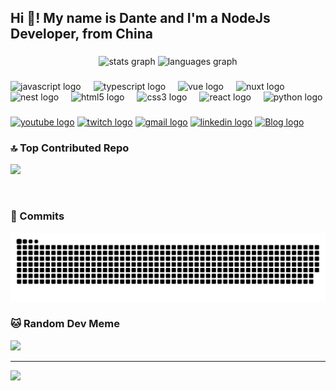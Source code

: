 <h2 align="left">Hi 👋! My name is Dante and I'm a NodeJs Developer, from China </h2>

###

<div align="center">
  <img src="https://github-readme-stats.vercel.app/api?username=Dante-dan&hide_title=false&hide_rank=false&show_icons=true&include_all_commits=true&count_private=true&disable_animations=false&theme=dracula&locale=en&hide_border=false" height="150" alt="stats graph"  />
  <img src="https://github-readme-stats.vercel.app/api/top-langs?username=Dante-dan&locale=en&hide_title=false&layout=compact&card_width=320&langs_count=5&theme=dracula&hide_border=false" height="150" alt="languages graph"  />
</div>

###


###

<div>
  <img src="https://cdn.jsdelivr.net/gh/devicons/devicon/icons/javascript/javascript-original.svg" height="30" alt="javascript logo"  />
  <img width="12" />
  <img src="https://cdn.jsdelivr.net/gh/devicons/devicon/icons/typescript/typescript-original.svg" height="30" alt="typescript logo"  />
  <img width="12" />
  <img src="https://cdn.jsdelivr.net/gh/devicons/devicon/icons/vuejs/vuejs-original.svg" height="30" alt="vue logo"  />
  <img width="12" />
  <img src="https://cdn.jsdelivr.net/gh/devicons/devicon/icons/nuxtjs/nuxtjs-original.svg" height="30" alt="nuxt logo"  />
  <img width="12" />
  <img src="https://cdn.jsdelivr.net/gh/devicons/devicon/icons/nestjs/nestjs-original.svg" height="30" alt="nest logo"  />
  <img width="12" />
  <img src="https://cdn.jsdelivr.net/gh/devicons/devicon/icons/html5/html5-original.svg" height="30" alt="html5 logo"  />
  <img width="12" />
  <img src="https://cdn.jsdelivr.net/gh/devicons/devicon/icons/css3/css3-original.svg" height="30" alt="css3 logo"  />
  <img width="12" />
  <img src="https://cdn.jsdelivr.net/gh/devicons/devicon/icons/react/react-original.svg" height="30" alt="react logo"  />
  <img width="12" />
  <img src="https://cdn.jsdelivr.net/gh/devicons/devicon/icons/python/python-original.svg" height="30" alt="python logo"  />
</div>

###

<div>
  <a href="https://www.youtube.com/channel/UCauMlHNsHln_PCwX9K1_9rw" title="Youtube"><img src="https://img.shields.io/static/v1?message=Youtube&logo=youtube&label=&color=FF0000&logoColor=white&labelColor=&style=for-the-badge" height="35" alt="youtube logo"  /></a>
  <a href="https://x.com/Dante21299538" title="Dante's X"><img src="https://img.shields.io/static/v1?message=Dante&logo=x&label=&color=000000&logoColor=white&labelColor=&style=for-the-badge" height="35" alt="twitch logo"  /></a>
  <a href="mailto:duanjl.china@gmail.com" title="EMail"><img src="https://img.shields.io/static/v1?message=Gmail&logo=gmail&label=&color=D14836&logoColor=white&labelColor=&style=for-the-badge" height="35" alt="gmail logo"  /></a>
  <a href="https://www.linkedin.com/in/duanjl-71b772200/" title="Dante LinkedIn"><img src="https://img.shields.io/static/v1?message=LinkedIn&logo=linkedin&label=&color=0077B5&logoColor=white&labelColor=&style=for-the-badge" height="35" alt="linkedin logo"  /></a>
  <a href="https://blog.dh-pie.cloud/" title="Dante's Blog"><img src="https://img.shields.io/badge/Dante%20Blog-000000" alt="Blog logo"  /></a>
</div>

###

### 🔝 Top Contributed Repo
![](https://github-contributor-stats.vercel.app/api?username=Dante-dan&limit=5&theme=dark&combine_all_yearly_contributions=true)

<br clear="both">

### 🐍 Commits
<img src="https://raw.githubusercontent.com/Dante-dan/Dante-dan/output/snake.svg" alt="Snake animation" />

###


### 🐱 Random Dev Meme
<img src='https://memer-new.vercel.app/' style="height: 400px;"/>

---
[![](https://visitcount.itsvg.in/api?id=Dante-dan&icon=0&color=0)](https://visitcount.itsvg.in)

<!-- Proudly created with GPRM ( https://gprm.itsvg.in ) -->
